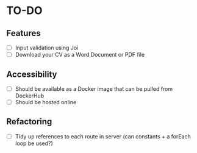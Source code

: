 
# TO-DO

## Features
- [ ] Input validation using Joi
- [ ] Download your CV as a Word Document or PDF file

## Accessibility
- [ ] Should be available as a Docker image that can be pulled from DockerHub
- [ ] Should be hosted online

## Refactoring
- [ ] Tidy up references to each route in server (can constants + a forEach loop be used?)